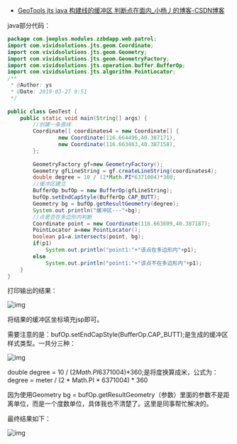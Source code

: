 - [GeoTools jts java 构建线的缓冲区 判断点在面内_小杨丿的博客-CSDN博客](https://blog.csdn.net/qq_39425958/article/details/88837473)

java部分代码：

```java
package com.jeeplus.modules.zzbdapp.web.patrol;
import com.vividsolutions.jts.geom.Coordinate;
import com.vividsolutions.jts.geom.Geometry;
import com.vividsolutions.jts.geom.GeometryFactory;
import com.vividsolutions.jts.operation.buffer.BufferOp;
import com.vividsolutions.jts.algorithm.PointLocator;
/**
 * @Author: ys
 * @Date: 2019-03-27 9:51
 */
 
public class GeoTest {
    public static void main(String[] args) {
        //创建一条直线
        Coordinate[] coordinates4 = new Coordinate[] {
                new Coordinate(116.664496,40.387171),
                new Coordinate(116.663463,40.387158),
        };
 
        GeometryFactory gf=new GeometryFactory();
        Geometry gfLineString = gf.createLineString(coordinates4);
        double degree = 10 / (2*Math.PI*6371004)*360;
        //缓冲区建立
        BufferOp bufOp = new BufferOp(gfLineString);
        bufOp.setEndCapStyle(BufferOp.CAP_BUTT);
        Geometry bg = bufOp.getResultGeometry(degree);
        System.out.println("缓冲区---"+bg);
        //点是否在多边形内判断
        Coordinate point = new Coordinate(116.663609,40.387187);
        PointLocator a=new PointLocator();
        boolean p1=a.intersects(point, bg);
        if(p1)
            System.out.println("point1:"+"该点在多边形内"+p1);
        else
            System.out.println("point1:"+"该点不在多边形内"+p1);
    }
}
```

打印输出的结果：

![img](https://img-blog.csdnimg.cn/20190327100425555.png?x-oss-process=image/watermark,type_ZmFuZ3poZW5naGVpdGk,shadow_10,text_aHR0cHM6Ly9ibG9nLmNzZG4ubmV0L3FxXzM5NDI1OTU4,size_16,color_FFFFFF,t_70)

将结果的缓冲区坐标填充jsp即可。

需要注意的是：bufOp.setEndCapStyle(BufferOp.CAP_BUTT);是生成的缓冲区样式类型。一共分三种：

![img](https://img-blog.csdnimg.cn/20190327100615129.png?x-oss-process=image/watermark,type_ZmFuZ3poZW5naGVpdGk,shadow_10,text_aHR0cHM6Ly9ibG9nLmNzZG4ubmV0L3FxXzM5NDI1OTU4,size_16,color_FFFFFF,t_70)

double degree = 10 / (2*Math.PI*6371004)*360;是将度换算成米，公式为：degree = meter / (2 * Math.PI * 6371004) * 360

因为使用Geometry bg = bufOp.getResultGeometry（参数）里面的参数不是距离单位，而是一个度数单位，具体我也不清楚了。这里是同事帮忙解决的。

最终结果如下：

![img](https://img-blog.csdnimg.cn/20190327100930672.png?x-oss-process=image/watermark,type_ZmFuZ3poZW5naGVpdGk,shadow_10,text_aHR0cHM6Ly9ibG9nLmNzZG4ubmV0L3FxXzM5NDI1OTU4,size_16,color_FFFFFF,t_70)